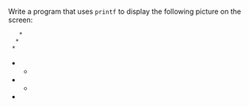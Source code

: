 Write a program that uses `printf` to display the following picture on the screen:

       *
      *
     *
*   *
 * *
  *
